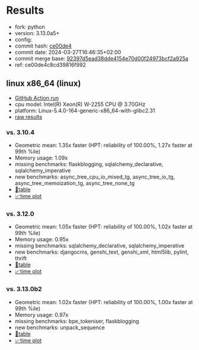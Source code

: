 # Results

- fork: python
- version: 3.13.0a5+
- config: 
- commit hash: [ce00de4](https://github.com/python/cpython/commit/ce00de4)
- commit date: 2024-03-27T16:46:35+02:00
- commit merge base: [92397d5ead38dde4154e70d00f24973bcf2a925a](https://github.com/python/cpython/commit/92397d5ead38dde4154e70d00f24973bcf2a925a)
- ref: ce00de4c8cd39816f992

## linux x86_64 (linux)

- [GitHub Action run](https://github.com/faster-cpython/benchmarking/actions/runs/8456354958)
- cpu model: Intel(R) Xeon(R) W-2255 CPU @ 3.70GHz
- platform: Linux-5.4.0-164-generic-x86_64-with-glibc2.31
- [raw results](bm-20240327-linux-x86_64-python-ce00de4c8cd39816f992-3.13.0a5%2B-ce00de4.json)

### vs. 3.10.4

- Geometric mean: 1.35x faster (HPT: reliability of 100.00%, 1.27x faster at 99th %ile)
- Memory usage: 1.09x
- missing benchmarks: flaskblogging, sqlalchemy_declarative, sqlalchemy_imperative
- new benchmarks: async_tree_cpu_io_mixed_tg, async_tree_io_tg, async_tree_memoization_tg, async_tree_none_tg
- [📄table](bm-20240327-linux-x86_64-python-ce00de4c8cd39816f992-3.13.0a5%2B-ce00de4-vs-3.10.4.md)
- [📈time plot](bm-20240327-linux-x86_64-python-ce00de4c8cd39816f992-3.13.0a5%2B-ce00de4-vs-3.10.4.svg)

### vs. 3.12.0

- Geometric mean: 1.05x faster (HPT: reliability of 100.00%, 1.02x faster at 99th %ile)
- Memory usage: 0.95x
- missing benchmarks: sqlalchemy_declarative, sqlalchemy_imperative
- new benchmarks: djangocms, genshi_text, genshi_xml, html5lib, pylint, thrift
- [📄table](bm-20240327-linux-x86_64-python-ce00de4c8cd39816f992-3.13.0a5%2B-ce00de4-vs-3.12.0.md)
- [📈time plot](bm-20240327-linux-x86_64-python-ce00de4c8cd39816f992-3.13.0a5%2B-ce00de4-vs-3.12.0.svg)

### vs. 3.13.0b2

- Geometric mean: 1.02x faster (HPT: reliability of 100.00%, 1.00x faster at 99th %ile)
- Memory usage: 0.97x
- missing benchmarks: bpe_tokeniser, flaskblogging
- new benchmarks: unpack_sequence
- [📄table](bm-20240327-linux-x86_64-python-ce00de4c8cd39816f992-3.13.0a5%2B-ce00de4-vs-3.13.0b2.md)
- [📈time plot](bm-20240327-linux-x86_64-python-ce00de4c8cd39816f992-3.13.0a5%2B-ce00de4-vs-3.13.0b2.svg)

